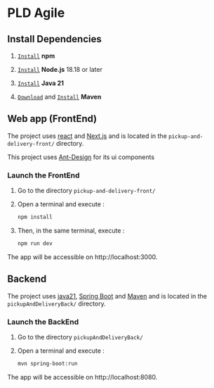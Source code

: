 # PLD Agile

## Install Dependencies

1. [`Install`](https://docs.npmjs.com/downloading-and-installing-node-js-and-npm) **npm**

2. [`Install`](https://nodejs.org/fr/download/package-manager) **Node.js** 
 18.18 or later 

3.  [`Install`](https://www.oracle.com/java/technologies/downloads/#java21) **Java 21**

4. [`Download`](https://maven.apache.org/download.cgi) and [`Install`](https://maven.apache.org/install.html) **Maven**

## Web app (FrontEnd)

The project uses [react](https://react.dev/) and [Next.js](https://nextjs.org/) and is located in the `pickup-and-delivery-front/` directory.

This project uses [Ant-Design](https://ant.design/components/overview/) for its ui components

### Launch the FrontEnd

1. Go to the directory `pickup-and-delivery-front/`

2. Open a terminal and execute : 
    ```bash
    npm install
    ```

3. Then, in the same terminal, execute :
    ```bash
    npm run dev
    ```
The app will be accessible on http://localhost:3000.

## Backend

The project uses [java21](https://www.java.com), [Spring Boot](https://spring.io/projects/spring-boot) and [Maven](https://maven.apache.org/index.html) and is located in the `pickupAndDeliveryBack/` directory.

### Launch the BackEnd

1. Go to the directory `pickupAndDeliveryBack/`

2. Open a terminal and execute : 

    ```bash
    mvn spring-boot:run
    ```

The app will be accessible on http://localhost:8080.